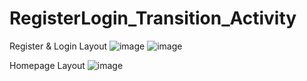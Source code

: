 # RegisterLogin_Transition_Activity

Register & Login Layout
![image](https://github.com/user-attachments/assets/7c082d04-b34c-4a18-8724-45ac99fcda93) ![image](https://github.com/user-attachments/assets/211c7313-a843-4063-bf15-2794cd27fe5d)

Homepage Layout
![image](https://github.com/user-attachments/assets/ae299267-d60e-41b1-952b-ac2a0a0f2d5b)
